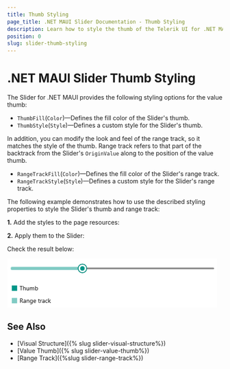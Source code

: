 ```yaml
---
title: Thumb Styling
page_title: .NET MAUI Slider Documentation - Thumb Styling
description: Learn how to style the thumb of the Telerik UI for .NET MAUI Slider. Explore an example that creates consistent styling for the thumb and the range track.
position: 0
slug: slider-thumb-styling
---
```


# .NET MAUI Slider Thumb Styling

The Slider for .NET MAUI provides the following styling options for the value thumb:

* `ThumbFill`(`Color`)&mdash;Defines the fill color of the Slider's thumb.
* `ThumbStyle`(`Style`)&mdash;Defines a custom style for the Slider's thumb.

In addition, you can modify the look and feel of the range track, so it matches the style of the thumb. Range track refers to that part of the backtrack from the Slider's `OriginValue` along to the position of the value thumb. 

* `RangeTrackFill`(`Color`)&mdash;Defines the fill color of the Slider's range track.
* `RangeTrackStyle`(`Style`)&mdash;Defines a custom style for the Slider's range track.

The following example demonstrates how to use the described styling properties to style the Slider's thumb and range track:

**1.** Add the styles to the page resources:

<snippet id='slider-value-elements-styling' />

**2.** Apply them to the Slider:

<snippet id='slider-value-elements-styling-xaml' />

Check the result below:

![Telerik Slider for .NET MAUI Value Thumb Styling](images/slider-thumb-styling.png)

## See Also

- [Visual Structure]({% slug slider-visual-structure%})
- [Value Thumb]({% slug slider-value-thumb%})
- [Range Track]({%slug slider-range-track%})